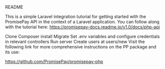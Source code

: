 README

This is a simple Laravel integration tutorial for getting started with the PromisePay API in the context of a Laravel application. You can follow along with the tutorial here: https://promisepay-docs.readme.io/v1.0/docs/php-api

Clone
Composer install
Migrate
Set .env variables and configure credentials in relevant controllers
Run server
Create users at users/new
Visit the following link for more comprehensive instructions on the PP package and its use:

https://github.com/PromisePay/promisepay-php